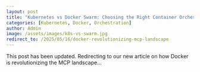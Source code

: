 ```yaml
---
layout: post
title: "Kubernetes vs Docker Swarm: Choosing the Right Container Orchestration Platform"
categories: [Kubernetes, Docker, Orchestration]
author: Admin
image: /assets/images/k8s-vs-swarm.jpg
redirect_to: /2025/05/16/docker-revolutionizing-mcp-landscape
---
```


This post has been updated. Redirecting to our new article on how Docker is revolutionizing the MCP landscape...